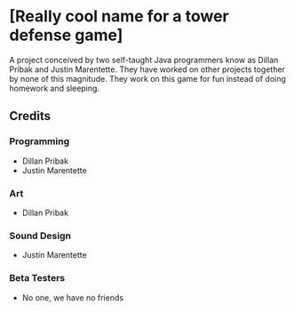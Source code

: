 # [Really cool name for a tower defense game]
A project conceived by two self-taught Java programmers know as Dillan Pribak and Justin Marentette. They have worked on other projects together by none of this magnitude. They work on this game for fun instead of doing homework and sleeping.

## Credits
### Programming
* Dillan Pribak
* Justin Marentette

### Art
* Dillan Pribak

### Sound Design
* Justin Marentette

### Beta Testers
* No one, we have no friends
